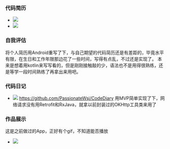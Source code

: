 ### 代码简历
- ![](http://i.imgur.com/CHrE5Fk.png)
- ![](http://i.imgur.com/dI9AONC.png)

### 自我评估
将个人简历用Android重写了下，与自己期望的代码简历还是有差距的，毕竟水平有限，在生日和工作年限那边花了一些时间，写得有点乱，不过还是实现了。
本来是想着用kotlin来写写看的，但是刚刚接触敲的少，语法也不是用得很熟练，还是等学一段时间熟练了再拿出来用吧。

### 代码日记
- ![](http://i.imgur.com/1fPMvbG.png)
https://github.com/PassionateWsj/CodeDiary
用MVP简单实现了下，网络请求没有用Retrofit和RxJava，就拿以前封装过的OKHttp工具类来用了


### 作品展示
这是之前做过的App，正好有个gif，不知道能否播放
- ![](https://github.com/PassionateWsj/Test2/blob/master/app/src/main/assets/%E5%B0%8F%E7%94%B5%E5%BD%B1%E5%B1%8F%E5%B9%95%E5%BD%95%E5%88%B6.gif)
